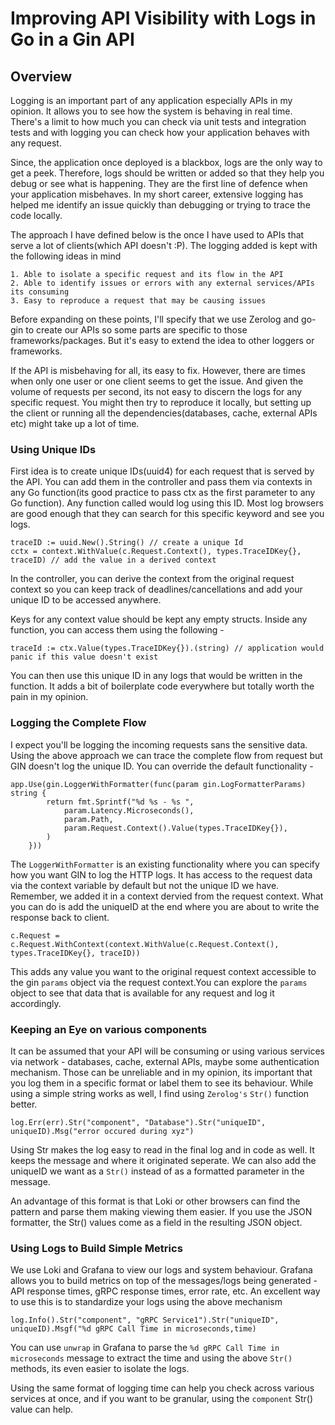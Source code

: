 # Improving API Visibility with Logs in Go in a Gin API

## Overview

Logging is an important part of any application especially APIs in my opinion. It allows you to see how the system is behaving in real time. There's a limit to how much you can check via unit tests and integration tests and with logging you can check how your application behaves with any request.

Since, the application once deployed is a blackbox, logs are the only way to get a peek. Therefore, logs should be written or added so that they help you debug or see what is happening. They are the first line of defence when your application misbehaves. In my short career, extensive logging has helped me identify an issue quickly than debugging or trying to trace the code locally.

The approach I have defined below is the once I have used to APIs that serve a lot of clients(which API doesn't :P). The logging added is kept with the following ideas in mind

    1. Able to isolate a specific request and its flow in the API
    2. Able to identify issues or errors with any external services/APIs its consuming
    3. Easy to reproduce a request that may be causing issues

Before expanding on these points, I'll specify that we use Zerolog and go-gin to create our APIs so some parts are specific to those frameworks/packages. But it's easy to extend the idea to other loggers or frameworks.

If the API is misbehaving for all, its easy to fix. However, there are times when only one user or one client seems to get the issue. And given the volume of requests per second, its not easy to discern the logs for any specific request. You might then try to reproduce it locally, but setting up the client or running all the dependencies(databases, cache, external APIs etc) might take up a lot of time.

### Using Unique IDs

First idea is to create unique IDs(uuid4) for each request that is served by the API. You can add them in the controller and pass them via contexts in any Go function(its good practice to pass ctx as the first parameter to any Go function). Any function called would log using this ID. Most log browsers are good enough that they can search for this specific keyword and see you logs.

```
traceID := uuid.New().String() // create a unique Id
cctx = context.WithValue(c.Request.Context(), types.TraceIDKey{}, traceID) // add the value in a derived context
```
In the controller, you can derive the context from the original request context so you can keep track of deadlines/cancellations and add your unique ID to be accessed anywhere.

Keys for any context value should be kept any empty structs. Inside any function, you can access them using the following - 

```
traceId := ctx.Value(types.TraceIDKey{}).(string) // application would panic if this value doesn't exist
```

You can then use this unique ID in any logs that would be written in the function. It adds a bit of boilerplate code everywhere but totally worth the pain in my opinion.


### Logging the Complete Flow

I expect you'll be logging the incoming requests sans the sensitive data. Using the above approach we can trace the complete flow from request but GIN doesn't log the unique ID. You can override the default functionality - 

```
app.Use(gin.LoggerWithFormatter(func(param gin.LogFormatterParams) string {
		return fmt.Sprintf("%d %s - %s ",
			param.Latency.Microseconds(),
			param.Path,
			param.Request.Context().Value(types.TraceIDKey{}),
		)
	}))
```
The `LoggerWithFormatter` is an existing functionality where you can specify how you want GIN to log the HTTP logs. It has access to the request data via the context variable by default but not the unique ID we have. Remember, we added it in a context dervied from the request context. What you can do is add the uniqueID at the end where you are about to write the response back to client.

```
c.Request = c.Request.WithContext(context.WithValue(c.Request.Context(), types.TraceIDKey{}, traceID))
```
This adds any value you want to the original request context accessible to the gin `params` object via the request context.You can explore the `params` object to see that data that is available for any request and log it accordingly.

### Keeping an Eye on various components

It can be assumed that your API will be consuming or using various services via network - databases, cache, external APIs, maybe some authentication mechanism. Those can be unreliable and in my opinion, its important that you log them in a specific format or label them to see its behaviour. While using a simple string works as well, I find using `Zerolog's` `Str()` function better.

```
log.Err(err).Str("component", "Database").Str("uniqueID", uniqueID).Msg("error occured during xyz")
```

Using Str makes the log easy to read in the final log and in code as well. It keeps the message and where it originated seperate. We can also add the uniqueID we want as a `Str()` instead of as a formatted parameter in the message.

An advantage of this format is that Loki or other browsers can find the pattern and parse them making viewing them easier. If you use the JSON formatter, the Str() values come as a field in the resulting JSON object.

### Using Logs to Build Simple Metrics

We use Loki and Grafana to view our logs and system behaviour. Grafana allows you to build metrics on top of the messages/logs being generated - API response times, gRPC response times, error rate, etc. An excellent way to use this is to standardize your logs using the above mechanism

```
log.Info().Str("component", "gRPC Service1").Str("uniqueID", uniqueID).Msgf("%d gRPC Call Time in microseconds,time)
```

You can use `unwrap` in Grafana to parse the `%d gRPC Call Time in microseconds` message to extract the time and using the above `Str()` methods, its even easier to isolate the logs.

Using the same format of logging time can help you check across various services at once, and if you want to be granular, using the `component` Str() value can help.